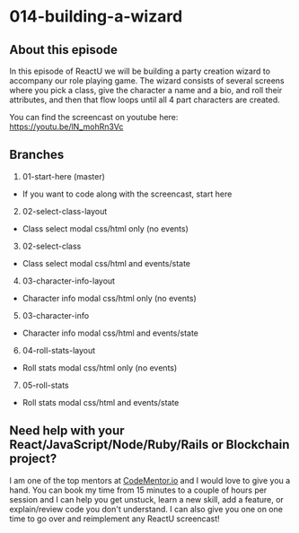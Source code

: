 # 014-building-a-wizard

## About this episode

In this episode of ReactU we will be building a party creation wizard to accompany our role playing game. The wizard consists of several screens where you pick a class, give the character a name and a bio, and roll their attributes, and then that flow loops until all 4 part characters are created.

You can find the screencast on youtube here: https://youtu.be/lN_mohRn3Vc

## Branches

1. 01-start-here (master)
  * If you want to code along with the screencast, start here
2. 02-select-class-layout
  * Class select modal css/html only (no events)
3. 02-select-class
  * Class select modal css/html and events/state
4. 03-character-info-layout
  * Character info modal css/html only (no events)
5. 03-character-info
  * Character info modal css/html and events/state
6. 04-roll-stats-layout
  * Roll stats modal css/html only (no events)
7. 05-roll-stats
  * Roll stats modal css/html and events/state

## Need help with your React/JavaScript/Node/Ruby/Rails or Blockchain project?

I am one of the top mentors at [CodeMentor.io](https://codementor.io/marktellez) and I would love to give you a hand. You can book my time from 15 minutes to a couple of hours per session and I can help you get unstuck, learn a new skill, add a feature, or explain/review code you don't understand. I can also give you one on one time to go over and reimplement any ReactU screencast!
